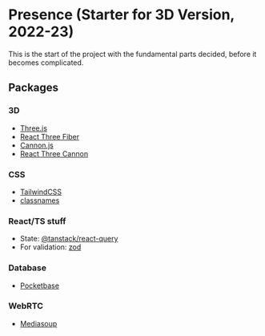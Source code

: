 # Presence (Starter for 3D Version, 2022-23)

This is the start of the project with the fundamental parts decided, before it becomes complicated.

## Packages

### 3D

- [Three.js](https://threejs.org/)
- [React Three Fiber](https://github.com/pmndrs/react-three-fiber)
- [Cannon.js](https://schteppe.github.io/cannon.js/)
- [React Three Cannon](https://github.com/pmndrs/use-cannon/tree/master/packages/react-three-cannon)

### CSS

- [TailwindCSS](https://tailwindcss.com)
- [classnames](https://github.com/JedWatson/classnames)

### React/TS stuff

- State: [@tanstack/react-query](https://tanstack.com/query/v4/?from=reactQueryV3&original=https://react-query-v3.tanstack.com/)
- For validation: [zod](https://github.com/colinhacks/zod)

### Database

- [Pocketbase](https://pocketbase.io/)

### WebRTC

- [Mediasoup](https://mediasoup.org/)
